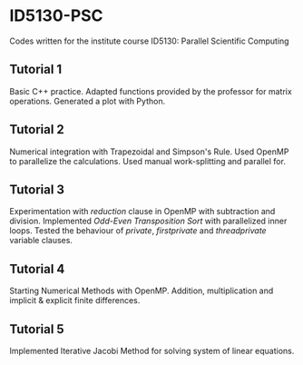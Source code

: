 # ID5130-PSC

Codes written for the institute course ID5130: Parallel Scientific Computing

## Tutorial 1
Basic C++ practice. Adapted functions provided by the professor for matrix operations. Generated a plot with Python.

## Tutorial 2
Numerical integration with Trapezoidal and Simpson's Rule. Used OpenMP to parallelize the calculations. Used manual work-splitting and parallel for.

## Tutorial 3
Experimentation with *reduction* clause in OpenMP with subtraction and division. Implemented *Odd-Even Transposition Sort* with parallelized inner loops. Tested the behaviour of *private*, *firstprivate* and *threadprivate* variable clauses.

## Tutorial 4
Starting Numerical Methods with OpenMP. Addition, multiplication and implicit & explicit finite differences.

## Tutorial 5
Implemented Iterative Jacobi Method for solving system of linear equations.